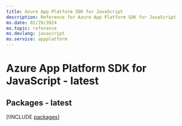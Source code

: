 ```yaml
---
title: Azure App Platform SDK for JavaScript
description: Reference for Azure App Platform SDK for JavaScript
ms.date: 02/29/2024
ms.topic: reference
ms.devlang: javascript
ms.service: appplatform
---
```

# Azure App Platform SDK for JavaScript - latest
## Packages - latest
[!INCLUDE [packages](app-platform-index.md)]